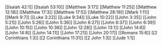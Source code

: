 [[Isaiah 42:1]]
[[Isaiah 53:10]]
[[Matthew 3:17]]
[[Matthew 11:25]]
[[Matthew 12:18]]
[[Matthew 17:3]]
[[Matthew 17:5]]
[[Matthew 28:19]]
[[Mark 1:11]]
[[Mark 9:7]]
[[Luke 3:22]]
[[Luke 9:34]]
[[Luke 10:22]]
[[John 3:35]]
[[John 5:21]]
[[John 5:26]]
[[John 5:36]]
[[John 6:27]]
[[John 6:37]]
[[John 6:39]]
[[John 10:15]]
[[John 10:36]]
[[John 12:28]]
[[John 13:1]]
[[John 14:6]]
[[John 14:8]]
[[John 14:11]]
[[John 17:21]]
[[John 20:17]]
[[Romans 15:6]]
[[2 Corinthians 1:3]]
[[2 Corinthians 11:31]]
[[2 John 1:3]]
[[Jude 1:1]]
